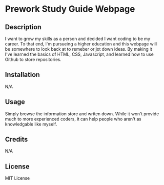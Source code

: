 # Prework Study Guide Webpage

## Description


I want to grow my skills as a person and decided I want coding to be my career. To that end, I'm pursueing a higher education and this webpage will be somewhere to look back at to remeber or jot down ideas. By making it I've learned the basics of HTML, CSS, Javascript, and learned how to use Github to store repositories.


## Installation


N/A


## Usage


Simply browse the information store and writen down. While it won't provide much to more experienced coders, it can help people who aren't as knowledgable like myself.


## Credits


N/A


## License


MIT License

